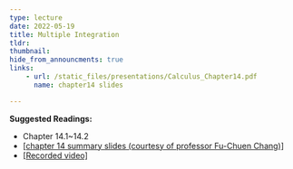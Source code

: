 ```yaml
---
type: lecture
date: 2022-05-19
title: Multiple Integration
tldr: 
thumbnail: 
hide_from_announcments: true
links: 
    - url: /static_files/presentations/Calculus_Chapter14.pdf
      name: chapter14 slides

---
```

**Suggested Readings:**
- Chapter 14.1~14.2
- [[chapter 14 summary slides (courtesy of professor Fu-Chuen Chang)]](/nsysu-EE1004A/static_files/presentations/Chap14_Summary.pdf)
- [[Recorded video]]([https://youtube.com/playlist?list=PLHNZtBNWQ-87C9DwYvl2Umz-c7201mlPm](https://youtube.com/playlist?list=PLHNZtBNWQ-87DqZtHhD5cHFEjh6we8ETe))
